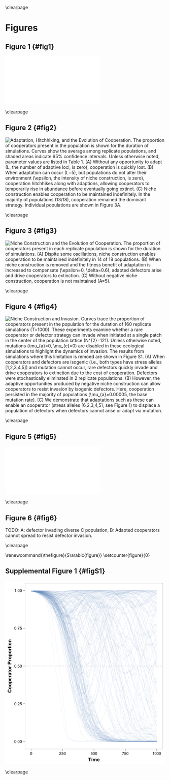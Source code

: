 \clearpage

# Figures

## Figure 1 {#fig1}

![Negative niche construction is illustrated for the case of five adaptive loci ($L=5$) and six alleles ($A=6$). The adaptive loci are wrapped into a circle, where niche construction at each locus influences selection at the next locus in the clockwise direction. Suppose we start with a population fixed for the genotype on the far left, [1,2,3,4,5]. There is a mismatch in this genotype (highlighted by the red arc), because the niche constructed by allele 5 favors allele 6 (not 1) at its immediate clockwise neighbor. If the fitter mutant [6,2,3,4,5] arises (see next genotype to the right), it will fix (we not that the strength of selection will drop as its frequency increases). However, now there is a new mismatch in the genotype (highlighted again with a red arc). Thus, we see that correcting one mismatch generates a new mismatch. Thus, this system will never escape these mismatches---the red arc just moves clockwise around the genome. Indeed, after six (or $A$) rounds of mismatch correction/generation, we have ended back where we started with the original genotype turned clockwise by one locus. Here, the adaptation to previous niche construction generates further niche construction that leads to novel adaptation.](../figures/Figure1.pdf)

\clearpage

## Figure 2 {#fig2}

![**Adaptation, Hitchhiking, and the Evolution of Cooperation.** The proportion of cooperators present in the population is shown for the duration of simulations. Curves show the average among replicate populations, and shaded areas indicate 95% confidence intervals. Unless otherwise noted, parameter values are listed in [Table 1](#tables). (**A**) Without any opportunity to adapt ($L$, the number of adaptive loci, is zero), cooperation is quickly lost. (**B**) When adaptation can occur ($L=5$), but populations do not alter their environment ($\epsilon$, the intensity of niche construction, is zero), cooperation hitchhikes along with adaptions, allowing cooperators to temporarily rise in abundance before eventually going extinct. (**C**) Niche construction enables cooperation to be maintained indefinitely. In the majority of populations (13/18), cooperation remained the dominant strategy. Individual populations are shown in Figure 3A.](../figures/Figure2.png)

\clearpage


## Figure 3 {#fig3}

![**Niche Construction and the Evolution of Cooperation.** The proportion of cooperators present in each replicate population is shown for the duration of simulations. (**A**) Dispite some oscillations, niche construction enables cooperation to be maintained indefinitely in 14 of 18 populations. (**B**) When niche construction is removed and the fitness benefit of adaptation is increased to compensate ($\epsilon=0$, $\delta=0.6$), adapted defectors arise and drive cooperators to extinction. (**C**) Without negative niche construction, cooperation is not maintained ($A=5$).](../figures/Figure3.png)

\clearpage


## Figure 4 {#fig4}

![**Niche Construction and Invasion.** Curves trace the proportion of cooperators present in the population for the duration of 160 replicate simulations ($T=1000$). These experiments examine whether a rare cooperator or defector strategy can invade when initiated at a single patch in the center of the population lattice ($N^{2}=121$). Unless otherwise noted, mutations ($\mu_{a}=0, \mu_{c}=0$) are disabled in these ecological simulations to highlight the dynamics of invasion. The results from simulations where this limitation is remoed are shown in Figure S1. (**A**) When cooperators and defectors are isogenic (i.e., both types have stress alleles [1,2,3,4,5]) and mutation cannot occur, rare defectors quickly invade and drive cooperators to extinction due to the cost of cooperation. Defectors were stochastically eliminated in 2 replicate populations. (**B**) However, the adaptive opportunities produced by negative niche construction can allow cooperators to resist invasion by isogenic defectors. Here, cooperation persisted in the majority of populations ($\mu_{a}=0.00005$, the base mutation rate). (**C**) We demonstrate that adaptations such as these can enable an cooperator (stress alleles [6,2,3,4,5], see Figure 1) to displace a population of defectors when defectors cannot arise or adapt via mutation.](../figures/Figure4.png)

\clearpage

## Figure 5 {#fig5}

![**Defector Invasion Stopped by Cooperator Adaptation.** Here we depict the distribution of dominant types among populations over time for one representative simulation in which isogenic defectors arise. For clarity, mutations occurred at the adaptive loci, but not at the cooperation locus ($\mu_{c}=0$) during this ecological simulation. A time $t=0$ (leftmost panel), a single matched defector population (red) is placed among cooperator populations (light blue). Because these defectors do not bear the costs of cooperation, they spread ($t=272$, second panel). However, cooperators in a single population gain an adaptation that give them a fitness advantage over defectors (dark blue, lower left). At $t=325$ (third panel), defectors continue to invade cooperator populations. However, the adapted cooperator type, which can invade both defector populations and ancestral cooperator populations, can spread more quickly due to its greater fitness. Eventually, this strategy spreads and fixes in all populations (rightmost panel) until this strategy itself is replaced by the next adaptation.](../figures/Figure5.pdf)

\clearpage

## Figure 6 {#fig6}

TODO: A: defector invading diverse C population, B: Adapted cooperators cannot spread to resist defector invasion.


\clearpage

\renewcommand{\thefigure}{S\arabic{figure}}
\setcounter{figure}{0}

## Supplemental Figure 1 {#figS1}

![**Defector Invasion with Mutations.** With mutations occurring both at the adaptive loci and the cooperation locus ($\mu_{a}=\mu{c}=0.00005$), cooperation remains the dominant strategy in 58 replicate simulations. Curves trace the proportion of cooperators present in the population for the duration of 160 replicate simulations ($T=1000$)](../figures/FigureS1.png)

\clearpage

